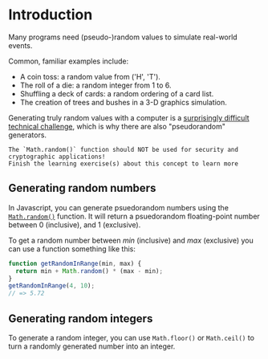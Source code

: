 # Introduction

Many programs need (pseudo-)random values to simulate real-world events.

Common, familiar examples include:

- A coin toss: a random value from ('H', 'T').
- The roll of a die: a random integer from 1 to 6.
- Shuffling a deck of cards: a random ordering of a card list.
- The creation of trees and bushes in a 3-D graphics simulation.

Generating truly random values with a computer is a [surprisingly difficult technical challenge][why-randomness-is-hard], which is why there are also "pseudorandom" generators.

<!-- prettier-ignore -->
~~~exercism/caution
The `Math.random()` function should NOT be used for security and cryptographic applications!
Finish the learning exercise(s) about this concept to learn more
~~~

## Generating random numbers

In Javascript, you can generate psuedorandom numbers using the [`Math.random()`][Math.random] function.
It will return a psuedorandom floating-point number between 0 (inclusive), and 1 (exclusive).

To get a random number between _min_ (inclusive) and _max_ (exclusive) you can use a function something like this:

```javascript
function getRandomInRange(min, max) {
  return min + Math.random() * (max - min);
}
getRandomInRange(4, 10);
// => 5.72
```

## Generating random integers

To generate a random integer, you can use `Math.floor()` or `Math.ceil()` to turn a randomly generated number into an integer.

[why-randomness-is-hard]: https://www.malwarebytes.com/blog/news/2013/09/in-computers-are-random-numbers-really-random
[Math.random]: https://developer.mozilla.org/en-US/docs/Web/JavaScript/Reference/Global_Objects/Math/random
